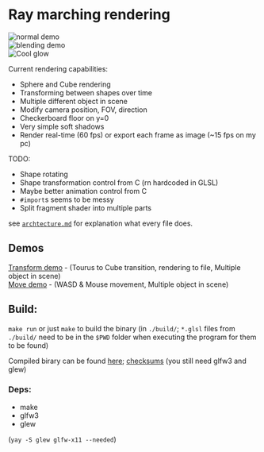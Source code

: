 # Ray marching rendering

![normal demo](https://randacek.dev/p/demo.png)  
![blending demo](https://randacek.dev/p/blending.png)  
![Cool glow](https://randacek.dev/p/glow.png)  

Current rendering capabilities:  
- Sphere and Cube rendering
- Transforming between shapes over time
- Multiple different object in scene
- Modify camera position, FOV, direction
- Checkerboard floor on y=0
- Very simple soft shadows
- Render real-time (60 fps) or export each frame as image (~15 fps on my pc)  

TODO:
- Shape rotating
- Shape transformation control from C (rn hardcoded in GLSL)
- Maybe better animation control from C
- `#import`s seems to be messy
- Split fragment shader into multiple parts

see [`archtecture.md`](architecture.md) for explanation what every file does.  

## Demos
[Transform demo](https://randacek.dev/p/transform_demo.mp4) - (Tourus to Cube transition, rendering to file, Multiple object in scene)  
[Move demo](https://randacek.dev/p/move_demo.mp4) - (WASD & Mouse movement, Multiple object in scene)  

## Build:
`make run` or just `make` to build the binary (in `./build/`; `*.glsl` files from `./build/` need to be in the `$PWD` folder when executing the program for them to be found)  
  
Compiled birary can be found [here](https://randacek.dev/p/build.7z); [checksums](https://randacek.dev/p/build.7z.checksum) (you still need glfw3 and glew)

### Deps:
- make
- glfw3
- glew  

(`yay -S glew glfw-x11 --needed`)
